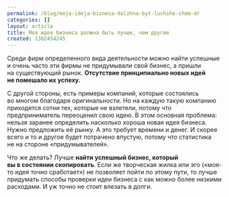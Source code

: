 ```yaml
---
permalink: /blog/moja-ideja-biznesa-dolzhna-byt-luchshe-chem-dr
categories: []
layout: article
title: Моя идея бизнеса должна быть лучше, чем другие
created: 1382454245
---
```

<p>Среди фирм определенного вида деятельности можно найти успешные и&nbsp;очень часто эти фирмы не&nbsp;придумывали свой бизнес, а&nbsp;пришли на&nbsp;существующий рынок. <strong>Отсутствие принципиально новых идей не&nbsp;помешало их&nbsp;успеху. </strong></p>
<!--break-->
<p>С&nbsp;другой стороны, есть примеры компаний, которые состоялись во&nbsp;многом благодаря оригинальности. Но&nbsp;на&nbsp;каждую такую компанию приходятся сотни тех, которые не&nbsp;взлетели, потому что предприниматель переоценил свою идею. В&nbsp;этом основная проблема: нельзя заранее определить насколько хороша новая идея бизнеса. Нужно предложить её&nbsp;рынку. А&nbsp;это требует времени и&nbsp;денег. И&nbsp;скорее всего и&nbsp;то&nbsp;и&nbsp;другое будет потрачено впустую, потому что статистика не&nbsp;на&nbsp;стороне «придумывателей».</p>
<p>Что&nbsp;же делать? Лучше <strong>найти успешный бизнес, который вы&nbsp;в&nbsp;состоянии скопировать</strong>. Если&nbsp;же творческая жилка или эго («моя-то идея точно сработает») не&nbsp;позволяет пойти по&nbsp;этому пути, то&nbsp;лучше придумать способы проверки идеи бизнеса с&nbsp;как можно более низкими расходами.  И уж точно не стоит влезать в долги.</p>

